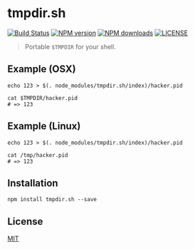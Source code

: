 # tmpdir.sh

[![Build Status](http://img.shields.io/travis/wilmoore/tmpdir.sh.svg)](https://travis-ci.org/wilmoore/tmpdir.sh) [![NPM version](http://img.shields.io/npm/v/tmpdir.sh.svg)](https://www.npmjs.org/package/tmpdir.sh) [![NPM downloads](http://img.shields.io/npm/dm/tmpdir.sh.svg)](https://www.npmjs.org/package/tmpdir.sh) [![LICENSE](http://img.shields.io/npm/l/tmpdir.sh.svg)](license)

> Portable `$TMPDIR` for your shell.

## Example (OSX)

    echo 123 > $(. node_modules/tmpdir.sh/index)/hacker.pid

    cat $TMPDIR/hacker.pid
    # => 123

## Example (Linux)

    echo 123 > $(. node_modules/tmpdir.sh/index)/hacker.pid

    cat /tmp/hacker.pid
    # => 123

## Installation

    npm install tmpdir.sh --save

## License

  [MIT](license)
